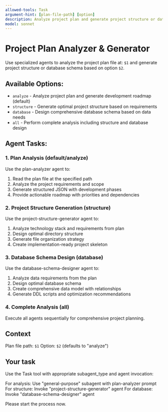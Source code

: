 ```yaml
---
allowed-tools: Task
argument-hint: [plan-file-path] [option]
description: Analyze project plan and generate project structure or database schema using specialized agents
model: sonnet
---
```


# Project Plan Analyzer & Generator

Use specialized agents to analyze the project plan file at: `$1` and generate project structure or database schema based on option `$2`.

## Available Options:
- `analyze` - Analyze project plan and generate development roadmap (default)
- `structure` - Generate optimal project structure based on requirements
- `database` - Design comprehensive database schema based on data needs
- `all` - Perform complete analysis including structure and database design

## Agent Tasks:

### 1. Plan Analysis (default/analyze)
Use the plan-analyzer agent to:
1. Read the plan file at the specified path
2. Analyze the project requirements and scope
3. Generate structured JSON with development phases
4. Provide actionable roadmap with priorities and dependencies

### 2. Project Structure Generation (structure)
Use the project-structure-generator agent to:
1. Analyze technology stack and requirements from plan
2. Design optimal directory structure
3. Generate file organization strategy
4. Create implementation-ready project skeleton

### 3. Database Schema Design (database)
Use the database-schema-designer agent to:
1. Analyze data requirements from the plan
2. Design optimal database schema
3. Create comprehensive data model with relationships
4. Generate DDL scripts and optimization recommendations

### 4. Complete Analysis (all)
Execute all agents sequentially for comprehensive project planning.

## Context

Plan file path: `$1`
Option: `$2` (defaults to "analyze")

## Your task

Use the Task tool with appropriate subagent_type and agent invocation:

For analysis: Use "general-purpose" subagent with plan-analyzer prompt
For structure: Invoke "project-structure-generator" agent
For database: Invoke "database-schema-designer" agent

Please start the process now.